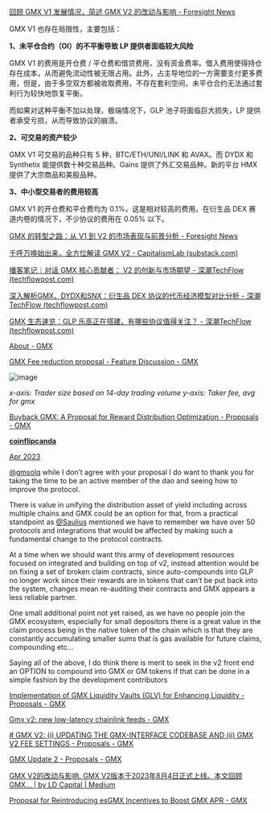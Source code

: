 [回顾 GMX V1 发展情况，简述 GMX V2 的改动与影响 - Foresight News](https://foresightnews.pro/article/detail/40451)

GMX V1 也存在局限性，主要包括：

**1、未平仓合约（OI）的不平衡导致 LP 提供者面临较大风险**

GMX V1 的费用是开仓费 / 平仓费和借贷费用，没有资金费率。借入费用使得持仓存在成本，从而避免流动性被无限占用。此外，占主导地位的一方需要支付更多费用，但是，由于多空双方都被收取费用，不存在套利空间，未平仓合约无法通过套利行为较快地恢复平衡。

而如果对这种平衡不加以处理，极端情况下，GLP 池子将面临巨大损失，LP 提供者承受亏损，从而导致协议的崩溃。

**2、可交易的资产较少**

GMX V1 可交易的品种只有 5 种，BTC/ETH/UNI/LINK 和 AVAX。而 DYDX 和 Synthetix 能提供数十种交易品种。Gains 提供了外汇交易品种。新的平台 HMX 提供了大宗商品和美股品种。

**3、中小型交易者的费用较高**

GMX V1 的开仓费和平仓费均为 0.1%，这是相对较高的费用。在衍生品 DEX 赛道内卷的情况下，不少协议的费用在 0.05% 以下。

[GMX 的转型之路：从 V1 到 V2 的市场表现与前景分析 - Foresight News](https://foresightnews.pro/article/detail/44769)

[千呼万唤始出来，全方位解读 GMX V2 - CapitalismLab (substack.com)](https://capitalismlab.substack.com/p/gmx-v2)

[播客笔记｜对话 GMX 核心贡献者： V2 的创新与市场期望 - 深潮TechFlow (techflowpost.com)](https://www.techflowpost.com/article/detail_12877.html)

[深入解析GMX、DYDX和SNX：衍生品 DEX 协议的代币经济模型对比分析 - 深潮TechFlow (techflowpost.com)](https://www.techflowpost.com/article/detail_12325.html)

[GMX 生态速览：GLP 乐高正在搭建，有哪些协议值得关注？ - 深潮TechFlow (techflowpost.com)](https://www.techflowpost.com/article/detail_11414.html)

[About - GMX](https://gov.gmx.io/about)

[GMX Fee reduction proposal - Feature Discussion - GMX](https://gov.gmx.io/t/gmx-fee-reduction-proposal/3988)

![image](https://global.discourse-cdn.com/flex020/uploads/gmx/optimized/2X/5/568f874645d37e516fb5ef55a938a1fb02f2490b_2_690x383.jpeg)

*x-axis: Trader size based on 14-day trading volume
y-axis: Taker fee, avg for gmx*

[Buyback GMX: A Proposal for Reward Distribution Optimization - Proposals - GMX](https://gov.gmx.io/t/buyback-gmx-a-proposal-for-reward-distribution-optimization/1997)

**[coinflipcanda](https://gov.gmx.io/u/coinflipcanda)**

[Apr 2023](https://gov.gmx.io/t/buyback-gmx-a-proposal-for-reward-distribution-optimization/1997/24?u=peyton)

[@gmsolq](https://gov.gmx.io/u/gmsolq) while I don’t agree with your proposal I do want to thank you for taking the time to be an active member of the dao and seeing how to improve the protocol.

There is value in unifying the distribution asset of yield including across multiple chains and GMX could be an option for that, from a practical standpoint as [@Saulius](https://gov.gmx.io/u/saulius) mentioned we have to remember we have over 50 protocols and integrations that would be affected by making such a fundamental change to the protocol contracts.

At a time when we should want this army of development resources focused on integrated and building on top of v2, instead attention would be on fixing a set of broken claim contracts, since auto-compounds into GLP no longer work since their rewards are in tokens that can’t be put back into the system, changes mean re-auditing their contracts and GMX appears a less reliable partner.

One small additional point not yet raised, as we have no people join the GMX ecosystem, especially for small depositors there is a great value in the claim process being in the native token of the chain which is that they are constantly accumulating smaller sums that is gas available for future claims, compounding etc…

Saying all of the above, I do think there is merit to seek in the v2 front end an OPTION to compound into GMX or GM tokens if that can be done in a simple fashion by the development contributors

[Implementation of GMX Liquidity Vaults (GLV) for Enhancing Liquidity - Proposals - GMX](https://gov.gmx.io/t/implementation-of-gmx-liquidity-vaults-glv-for-enhancing-liquidity/3860)

[Gmx v2: new low-latency chainlink feeds - GMX](https://gov.gmx.io/t/gmx-v2-new-low-latency-chainlink-feeds/2050)





[# GMX V2: (i) UPDATING THE GMX-INTERFACE CODEBASE AND (ii) GMX V2 FEE SETTINGS - Proposals - GMX](https://gov.gmx.io/t/gmx-v2-i-updating-the-gmx-interface-codebase-and-ii-gmx-v2-fee-settings/2017)

[GMX Update 2 - Proposals - GMX](https://gov.gmx.io/t/gmx-update-2/38)

[GMX V2的改动与影响. GMX V2版本于2023年8月4日正式上线。本文回顾GMX… | by LD Capital | Medium](https://ld-capital.medium.com/gmx-v2的改动与影响-f3f72ffe2384)

[Proposal for Reintroducing esGMX Incentives to Boost GMX APR - GMX](https://gov.gmx.io/t/proposal-for-reintroducing-esgmx-incentives-to-boost-gmx-apr/2794)